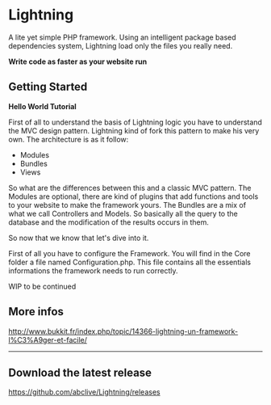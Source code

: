 Lightning
=========

A lite yet simple PHP framework. Using an intelligent package based dependencies system, Lightning load only the files you really need.

**Write code as faster as your website run**

Getting Started
------------------
**Hello World Tutorial**

First of all to understand the basis of Lightning logic you have to understand the MVC design pattern. Lightning kind of fork this pattern to make his very own. The architecture is as it follow:
- Modules
- Bundles
- Views

So what are the differences between this and a classic MVC pattern. The Modules are optional, there are kind of plugins that add functions and tools to your website to make the framework yours. The Bundles are a mix of what we call Controllers and Models. So basically all the query to the database and the modification of the results occurs in them.

So now that we know that let's dive into it.

First of all you have to configure the Framework. You will find in the Core folder a file named Configuration.php. This file contains all the essentials informations the framework needs to run correctly.

WIP to be continued

More infos
-------------
http://www.bukkit.fr/index.php/topic/14366-lightning-un-framework-l%C3%A9ger-et-facile/

---

Download the latest release
---------------------------------
https://github.com/abclive/Lightning/releases


